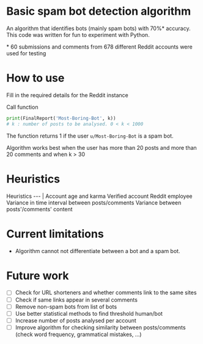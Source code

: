 # Basic spam bot detection algorithm
An algorithm that identifies bots (mainly spam bots) with 70%* accuracy.
This code was written for fun to experiment with Python.

\*  60 submissions and comments from 678 different Reddit accounts were used for testing

# How to use #

Fill in the required details for the Reddit instance

Call function

```python
print(FinalReport('Most-Boring-Bot', k)) 
# k : number of posts to be analysed. 0 < k < 1000
```
The function returns 1 if the user `u/Most-Boring-Bot` is a spam bot.

Algorithm works best when the user has more than 20 posts and more than 20 comments and when k > 30 
# Heuristics #
Heuristics 
--- | 
Account age and karma
Verified account
Reddit employee 
Variance in time interval between posts/comments 
Variance between posts'/comments' content 
# Current limitations #
- Algorithm cannot not differentiate between a bot and a spam bot.
# Future work #
- [ ] Check for URL shorteners and whether comments link to the same sites 
- [ ] Check if same links appear in several comments
- [ ] Remove non-spam bots from list of bots
- [ ] Use better statistical methods to find threshold human/bot
- [ ] Increase number of posts analysed per account
- [ ] Improve algorithm for checking similarity between posts/comments (check word frequency, grammatical mistakes, ...)
